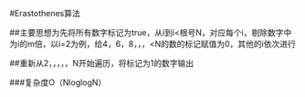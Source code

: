 #Erastothenes算法

##主要思想为先将所有数字标记为true，从i到i<根号N，对应每个i，剔除数字中为i的m倍，以i=2为例，给4，6，8，，，<N的数的标记赋值为0，其他的i依次进行

##重新从2，，，，，N开始遍历，将标记为1的数字输出

###复杂度O（NloglogN）